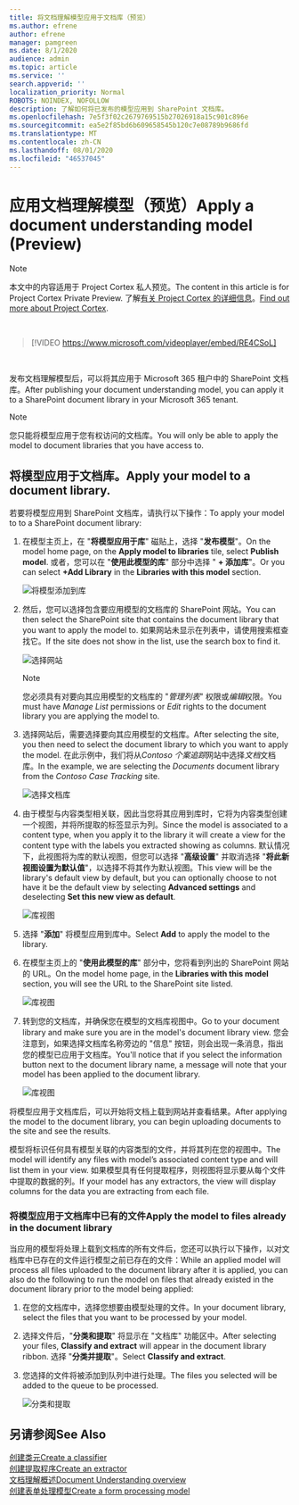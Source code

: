 ```yaml
---
title: 将文档理解模型应用于文档库（预览）
ms.author: efrene
author: efrene
manager: pamgreen
ms.date: 8/1/2020
audience: admin
ms.topic: article
ms.service: ''
search.appverid: ''
localization_priority: Normal
ROBOTS: NOINDEX, NOFOLLOW
description: 了解如何将已发布的模型应用到 SharePoint 文档库。
ms.openlocfilehash: 7e5f3f02c2679769515b27026918a15c901c896e
ms.sourcegitcommit: ea5e2f85bd6b609658545b120c7e08789b9686fd
ms.translationtype: MT
ms.contentlocale: zh-CN
ms.lasthandoff: 08/01/2020
ms.locfileid: "46537045"
---
```

# <a name="apply-a-document-understanding-model-preview"></a><span data-ttu-id="8db00-103">应用文档理解模型（预览）</span><span class="sxs-lookup"><span data-stu-id="8db00-103">Apply a document understanding model (Preview)</span></span>

> [!Note] 
> <span data-ttu-id="8db00-104">本文中的内容适用于 Project Cortex 私人预览。</span><span class="sxs-lookup"><span data-stu-id="8db00-104">The content in this article is for Project Cortex Private Preview.</span></span> <span data-ttu-id="8db00-105">了解[有关 Project Cortex 的详细信息](https://aka.ms/projectcortex)。</span><span class="sxs-lookup"><span data-stu-id="8db00-105">[Find out more about Project Cortex](https://aka.ms/projectcortex).</span></span>

</br>

> [!VIDEO https://www.microsoft.com/videoplayer/embed/RE4CSoL]

</br>

<span data-ttu-id="8db00-106">发布文档理解模型后，可以将其应用于 Microsoft 365 租户中的 SharePoint 文档库。</span><span class="sxs-lookup"><span data-stu-id="8db00-106">After publishing your document understanding model, you can apply it to a SharePoint document library in your Microsoft 365 tenant.</span></span>

> [!Note]
> <span data-ttu-id="8db00-107">您只能将模型应用于您有权访问的文档库。</span><span class="sxs-lookup"><span data-stu-id="8db00-107">You will only be able to apply the model to document libraries that you have access to.</span></span>


## <a name="apply-your-model-to-a-document-library"></a><span data-ttu-id="8db00-108">将模型应用于文档库。</span><span class="sxs-lookup"><span data-stu-id="8db00-108">Apply your model to a document library.</span></span>

<span data-ttu-id="8db00-109">若要将模型应用到 SharePoint 文档库，请执行以下操作：</span><span class="sxs-lookup"><span data-stu-id="8db00-109">To apply your model to to a SharePoint document library:</span></span>

1. <span data-ttu-id="8db00-110">在模型主页上，在 "**将模型应用于库**" 磁贴上，选择 "**发布模型**"。</span><span class="sxs-lookup"><span data-stu-id="8db00-110">On the model home page, on the **Apply model to libraries** tile, select **Publish model**.</span></span> <span data-ttu-id="8db00-111">或者，您可以在 "**使用此模型的库**" 部分中选择 " **+ 添加库**"。</span><span class="sxs-lookup"><span data-stu-id="8db00-111">Or you can  select  **+Add Library** in the **Libraries with this model** section.</span></span> </br>

    ![将模型添加到库](../media/content-understanding/apply-to-library.png)</br>

2. <span data-ttu-id="8db00-113">然后，您可以选择包含要应用模型的文档库的 SharePoint 网站。</span><span class="sxs-lookup"><span data-stu-id="8db00-113">You can then select the SharePoint site that contains the document library that you want to apply the model to.</span></span> <span data-ttu-id="8db00-114">如果网站未显示在列表中，请使用搜索框查找它。</span><span class="sxs-lookup"><span data-stu-id="8db00-114">If the site does not show in the list, use the search box to find it.</span></span></br>

    ![选择网站](../media/content-understanding/site-search.png)</br>

    > [!Note]
    > <span data-ttu-id="8db00-116">您必须具有对要向其应用模型的文档库的 "*管理列表*" 权限或*编辑*权限。</span><span class="sxs-lookup"><span data-stu-id="8db00-116">You must have *Manage List* permissions or *Edit* rights to the document library you are applying the model to.</span></span></br>

3. <span data-ttu-id="8db00-117">选择网站后，需要选择要向其应用模型的文档库。</span><span class="sxs-lookup"><span data-stu-id="8db00-117">After selecting the site, you then need to select the document library to which you want to apply the model.</span></span> <span data-ttu-id="8db00-118">在此示例中，我们将从*Contoso 个案追踪*网站中选择*文档*文档库。</span><span class="sxs-lookup"><span data-stu-id="8db00-118">In the example, we are selecting the *Documents* document library from the *Contoso Case Tracking* site.</span></span></br>

    ![选择文档库](../media/content-understanding/select-doc-library.png)</br>

4. <span data-ttu-id="8db00-120">由于模型与内容类型相关联，因此当您将其应用到库时，它将为内容类型创建一个视图，并将所提取的标签显示为列。</span><span class="sxs-lookup"><span data-stu-id="8db00-120">Since the model is associated to a content type, when you apply it to the library it will create a view for the content type with the labels you extracted showing as columns.</span></span> <span data-ttu-id="8db00-121">默认情况下，此视图将为库的默认视图，但您可以选择 "**高级设置**" 并取消选择 "**将此新视图设置为默认值**"，以选择不将其作为默认视图。</span><span class="sxs-lookup"><span data-stu-id="8db00-121">This view will be the library's default view by default, but you can optionally choose to not have it be the default view by selecting **Advanced settings** and deselecting **Set this new view as default**.</span></span></br>

    ![库视图](../media/content-understanding/library-view.png)</br>

5. <span data-ttu-id="8db00-123">选择 "**添加**" 将模型应用到库中。</span><span class="sxs-lookup"><span data-stu-id="8db00-123">Select **Add** to apply the model to the library.</span></span> 
6. <span data-ttu-id="8db00-124">在模型主页上的 "**使用此模型的库**" 部分中，您将看到列出的 SharePoint 网站的 URL。</span><span class="sxs-lookup"><span data-stu-id="8db00-124">On the model home page, in the **Libraries with this model** section, you will see the URL to the SharePoint site listed.</span></span></br>

    ![库视图](../media/content-understanding/selected-library.png)</br>

7. <span data-ttu-id="8db00-126">转到您的文档库，并确保您在模型的文档库视图中。</span><span class="sxs-lookup"><span data-stu-id="8db00-126">Go to your document library and make sure you are in the model's document library view.</span></span> <span data-ttu-id="8db00-127">您会注意到，如果选择文档库名称旁边的 "信息" 按钮，则会出现一条消息，指出您的模型已应用于文档库。</span><span class="sxs-lookup"><span data-stu-id="8db00-127">You'll notice that if you select the information button next to the document library name, a message will note that your model has been applied to the document library.</span></span>

    ![库视图](../media/content-understanding/info-du.png)</br> 


<span data-ttu-id="8db00-129">将模型应用于文档库后，可以开始将文档上载到网站并查看结果。</span><span class="sxs-lookup"><span data-stu-id="8db00-129">After applying the model to the document library, you can begin uploading documents to the site and see the results.</span></span>

<span data-ttu-id="8db00-130">模型将标识任何具有模型关联的内容类型的文件，并将其列在您的视图中。</span><span class="sxs-lookup"><span data-stu-id="8db00-130">The model will identify any files with model’s associated content type and will list them in your view.</span></span> <span data-ttu-id="8db00-131">如果模型具有任何提取程序，则视图将显示要从每个文件中提取的数据的列。</span><span class="sxs-lookup"><span data-stu-id="8db00-131">If your model has any extractors, the view will display columns for the data you are extracting from each file.</span></span>

### <a name="apply-the-model-to-files-already-in-the-document-library"></a><span data-ttu-id="8db00-132">将模型应用于文档库中已有的文件</span><span class="sxs-lookup"><span data-stu-id="8db00-132">Apply the model to files already in the document library</span></span>

<span data-ttu-id="8db00-133">当应用的模型将处理上载到文档库的所有文件后，您还可以执行以下操作，以对文档库中已存在的文件运行模型之前已存在的文件：</span><span class="sxs-lookup"><span data-stu-id="8db00-133">While an applied model will process all files uploaded to the document library after it is applied, you can also do the following to run the model on files that already existed in the document library prior to the model being applied:</span></span>

1. <span data-ttu-id="8db00-134">在您的文档库中，选择您想要由模型处理的文件。</span><span class="sxs-lookup"><span data-stu-id="8db00-134">In your document library, select the files that you want to be processed by your model.</span></span>
2. <span data-ttu-id="8db00-135">选择文件后，"**分类和提取**" 将显示在 "文档库" 功能区中。</span><span class="sxs-lookup"><span data-stu-id="8db00-135">After selecting your files, **Classify and extract** will appear in the document library ribbon.</span></span> <span data-ttu-id="8db00-136">选择 "**分类并提取**"。</span><span class="sxs-lookup"><span data-stu-id="8db00-136">Select **Classify and extract**.</span></span>
3. <span data-ttu-id="8db00-137">您选择的文件将被添加到队列中进行处理。</span><span class="sxs-lookup"><span data-stu-id="8db00-137">The files you selected will be added to the queue to be processed.</span></span>

      ![分类和提取](../media/content-understanding/extract-classify.png)</br> 





## <a name="see-also"></a><span data-ttu-id="8db00-139">另请参阅</span><span class="sxs-lookup"><span data-stu-id="8db00-139">See Also</span></span>
[<span data-ttu-id="8db00-140">创建类元</span><span class="sxs-lookup"><span data-stu-id="8db00-140">Create a classifier</span></span>](create-a-classifier.md)</br>
[<span data-ttu-id="8db00-141">创建提取程序</span><span class="sxs-lookup"><span data-stu-id="8db00-141">Create an extractor</span></span>](create-an-extractor.md)</br>
[<span data-ttu-id="8db00-142">文档理解概述</span><span class="sxs-lookup"><span data-stu-id="8db00-142">Document Understanding overview</span></span>](document-understanding-overview.md)</br>
[<span data-ttu-id="8db00-143">创建表单处理模型</span><span class="sxs-lookup"><span data-stu-id="8db00-143">Create a form processing model</span></span>](create-a-form-processing-model.md)  




